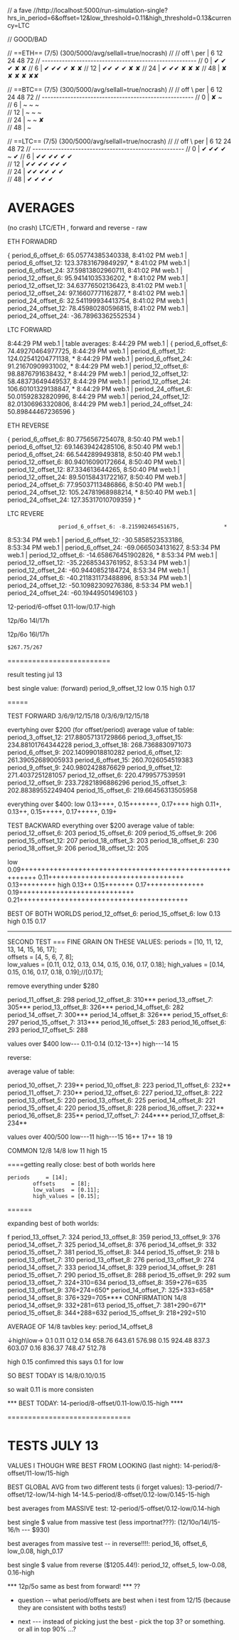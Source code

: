 // a fave
//http://localhost:5000/run-simulation-single?hrs_in_period=6&offset=12&low_threshold=0.11&high_threshold=0.13&currency=LTC

// GOOD/BAD

// ==ETH== (7/5) (300/5000/avg/sellall=true/nocrash)
//
//	off \ per |		6		12		24		48		72
// ------------------------------------------------------
// 		0	  |		✔		✔ 		✔ 		✘ 		✘
//		6	  |		✔ 		✔✔		✔ 		✘ 		✘
//		12	  | 	✔✔		✔		✔ 		✘ 		✘
//		24    |		✔		✔✔		✘		✘		✘
//		48	  |		✘		✘		✘		✘		✘✘

// ==BTC== (7/5) (300/5000/avg/sellall=true/nocrash)
//
//	off \ per |		6		12		24		48		72
// -----------------------------------------------------
// 		0	  |		✘		~		 		 		
//		6	  |		~		~		~		 		 		
//		12	  | 	~		~		~ 		 		
//		24    |		~		~		✘				
//		48	  |		~	

// ==LTC== (7/5) (300/5000/avg/sellall=true/nocrash)
//
//	off \ per |		6		12		24		48		72
// -----------------------------------------------------
// 		0	  |		✔		✔✔		✔		~		✔
//		6	  |		✔✔		✔✔		✔		✔ 		 		
//		12	  | 	✔✔		✔✔		✔✔ 		✔		
//		24    |		✔✔		✔✔		✔		✔		
//		48	  |		✔		✔		✔		✔		




# AVERAGES
(no crash)
LTC/ETH , forward and reverse - raw


ETH FORWADRD

  { period_6_offset_6: 65.05774385340338,
8:41:02 PM web.1 |    period_6_offset_12: 123.37831679849297,       *
8:41:02 PM web.1 |    period_6_offset_24: 37.59813802960711,
8:41:02 PM web.1 |    period_12_offset_6: 95.94141035336202,        *
8:41:02 PM web.1 |    period_12_offset_12: 34.63776502136423,
8:41:02 PM web.1 |    period_12_offset_24: 97.16607771162877,       *
8:41:02 PM web.1 |    period_24_offset_6: 32.541199934413754,
8:41:02 PM web.1 |    period_24_offset_12: 78.45980280596815,
8:41:02 PM web.1 |    period_24_offset_24: -36.78963362552534 }



LTC FORWARD


8:44:29 PM web.1 |  table averages:
8:44:29 PM web.1 |  { period_6_offset_6: 74.49270464977725,
8:44:29 PM web.1 |    period_6_offset_12: 124.02541204771138,       *
8:44:29 PM web.1 |    period_6_offset_24: 91.21670909931002,        *
8:44:29 PM web.1 |    period_12_offset_6: 98.8876791638432,         *
8:44:29 PM web.1 |    period_12_offset_12: 58.48373649449537,
8:44:29 PM web.1 |    period_12_offset_24: 106.60101329138847,      *
8:44:29 PM web.1 |    period_24_offset_6: 50.01592832820996,
8:44:29 PM web.1 |    period_24_offset_12: 82.01306963320806,
8:44:29 PM web.1 |    period_24_offset_24: 50.89844467236596 }



ETH REVERSE

  {                     period_6_offset_6: 80.7756567254078,
8:50:40 PM web.1 |    period_6_offset_12: 69.14639424285106,
8:50:40 PM web.1 |    period_6_offset_24: 66.5442899493818,
8:50:40 PM web.1 |    period_12_offset_6: 80.94016090172664,
8:50:40 PM web.1 |    period_12_offset_12: 87.334613644265,
8:50:40 PM web.1 |    period_12_offset_24: 89.50158431722167,
8:50:40 PM web.1 |    period_24_offset_6: 77.95037113486866,
8:50:40 PM web.1 |    period_24_offset_12: 105.24781968988214,          *
8:50:40 PM web.1 |    period_24_offset_24: 127.35317010709359 }         *



LTC REVERE

                    period_6_offset_6: -8.215902465451675,              *
8:53:34 PM web.1 |    period_6_offset_12: -30.5858523533186,        
8:53:34 PM web.1 |    period_6_offset_24: -69.0665034131627,
8:53:34 PM web.1 |    period_12_offset_6: -14.658676451902826,          *
8:53:34 PM web.1 |    period_12_offset_12: -35.22685343761952,
8:53:34 PM web.1 |    period_12_offset_24: -60.9440852184724,
8:53:34 PM web.1 |    period_24_offset_6: -40.211831173488896,
8:53:34 PM web.1 |    period_24_offset_12: -50.10982309276386,
8:53:34 PM web.1 |    period_24_offset_24: -60.19449501496103 }


12-period/6-offset
0.11-low/0.17-high


12p/6o
14l/17h


12p/6o
16l/17h

    $267.75/267

=========================


  result testing jul 13

  best single value: (forward)
  period_9_offset_12
  low 0.15
  high 0.17


=====



TEST FORWARD
3/6/9/12/15/18
0/3/6/9/12/15/18

evertyhing over $200 (for offset/period)
average value of table:
    period_3_offset_12: 217.88057131729866
    period_3_offset_15: 234.88101764344228
    period_3_offset_18: 268.7368830971073
    period_6_offset_9: 202.14099018810282
    period_6_offset_12: 261.39052689005933
    period_6_offset_15: 260.7026054519383
    period_9_offset_9: 240.9802428876629
    period_9_offset_12: 271.4037251281057
    period_12_offset_6: 220.4799577539591
    period_12_offset_9: 233.72821896886296
    period_15_offset_3: 202.88389552249404
    period_15_offset_6: 219.66456313505958

everything over $400:
  low 0.13++++, 0.15+++++++, 0.17++++
  high 0.11+, 0.13++, 0.15+++++, 0.17+++++, 0.19+


TEST BACKWARD
everything over $200
    average value of table:
    period_12_offset_6: 203
    period_15_offset_6: 209
    period_15_offset_9: 206
    period_15_offset_12: 207
    period_18_offset_3: 203
    period_18_offset_6: 230
    period_18_offset_9: 206
    period_18_offset_12: 205

low 0.09++++++++++++++++++++++++++++++++++++++++++++++++++++++++++ 0.11+++++++++++++++++++++++++++++++++ 0.13+++++++++
high 0.13++ 0.15+++++++ 0.17++++++++++++++ 0.19++++++++++++++++++++++++++++ 0.21+++++++++++++++++++++++++++++++++++++++++


BEST OF BOTH WORLDS
  period_12_offset_6:
  period_15_offset_6:
  low 0.13
  high 0.15 0.17

-----

SECOND TEST === FINE GRAIN ON THESE VALUES:
    periods 	= [10, 11, 12, 13, 14, 15, 16, 17]; 	
    offsets 	= [4, 5, 6, 7, 8]; 						
    low_values 	= [0.11, 0.12, 0.13, 0.14, 0.15, 0.16, 0.17, 0.18];
    high_values = [0.14, 0.15, 0.16, 0.17, 0.18, 0.19];//[0.17];






remove everything under $280

period_11_offset_8: 298
period_12_offset_8: 310***
period_13_offset_7: 305***
period_13_offset_8: 326***
period_14_offset_6: 282
period_14_offset_7: 300***
period_14_offset_8: 326***
period_15_offset_6: 297
period_15_offset_7: 313***
period_16_offset_5: 283
period_16_offset_6: 293
period_17_offset_5: 288

values over $400
  low--- 0.11-0.14 (0.12-13++)
  high---14 15


reverse:


average value of table:

period_10_offset_7: 239**
period_10_offset_8: 223
period_11_offset_6: 232**
period_11_offset_7: 230**
period_12_offset_6: 227
period_12_offset_8: 222
period_13_offset_5: 220
period_13_offset_6: 225
period_14_offset_8: 221
period_15_offset_4: 220
period_15_offset_8: 228
period_16_offset_7: 232**
period_16_offset_8: 235**
period_17_offset_7: 244****
period_17_offset_8: 234**

values over $400/$500
  low---11
  high---15 16++ 17++ 18 19


COMMON
  12/8
  14/8
  low 11
  high 15




  ====getting really close:
best of both worlds here

  	periods 	= [14]; 	
			offsets 	= [8]; 			
			low_values 	= [0.11];	
			high_values = [0.15];			

======

expanding best of both worlds:

f
period_13_offset_7: 324
period_13_offset_8: 359
period_13_offset_9: 376
period_14_offset_7: 325
period_14_offset_8: 376
period_14_offset_9: 332
period_15_offset_7: 381
period_15_offset_8: 344
period_15_offset_9: 218
b
period_13_offset_7: 310
period_13_offset_8: 276
period_13_offset_9: 274
period_14_offset_7: 333
period_14_offset_8: 329
period_14_offset_9: 281
period_15_offset_7: 290
period_15_offset_8: 288
period_15_offset_9: 292
sum
period_13_offset_7: 324+310=634
period_13_offset_8: 359+276=635
period_13_offset_9: 376+274=650*
period_14_offset_7: 325+333=658*
period_14_offset_8: 376+329=705**** CONFIRMATION 14/8
period_14_offset_9: 332+281=613
period_15_offset_7: 381+290=671*
period_15_offset_8: 344+288=632
period_15_offset_9: 218+292=510


AVERAGE OF 14/8 tavbles
key: period_14_offset_8

↓high\low→	 0.1	            0.11	      0.12
0.14	       658.76           643.61      576.98
0.15         924.48           837.3       603.07
0.16	       836.37           748.47      512.78

high 0.15 confimred
this says 0.1 for low

SO BEST TODAY IS 14/8/0.10/0.15

so wait 0.11 is more consisten

*** BEST TODAY: 14-period/8-offset/0.11-low/0.15-high ****


==============================


# TESTS JULY 13 


VALUES I THOUGH WRE BEST FROM LOOKING (last night):
    14-period/8-offset/11-low/15-high

BEST GLOBAL AVG from two different tests (i forget values):
    13-period/7-offset/12-low/14-high 
    14-14.5-period/8-offset/0.12-low/0.145-15-high

best averages from MASSIVE test:
    12-period/5-offset/0.12-low/0.14-high

best single $ value from massive test (less importnat???):
    (12/10o/14l/15-16/h --- $930)

best averages from massive test -- in reverse!!!!:
    period_16, offset_6, low_0.08, high_0.17

best single $ value from reverse ($1205.44!):
    period_12, offset_5, low-0.08, 0.16-high


*** 12p/5o same as best from forward! *** ??

* question -- what period/offsets are best when i test from 12/15 (because they are consistent with boths tests!)

* next --- instead of picking just the best - pick the top 3? or something. or all in top 90% ...?